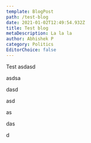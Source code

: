 ```yaml
---
template: BlogPost
path: /test-blog
date: 2021-01-02T12:49:54.932Z
title: Test blog
metaDescription: La la la
author: Abhishek P
category: Politics
EditorChoice: false
---
```

Test asdasd

asdsa

dasd

asd

as

das

d